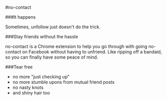 #no-contact

###It happens

Sometimes, unfollow just doesn't do the trick.

###Stay friends without the hassle

no-contact is a Chrome extension to help you go through with going no-contact on Facebook without having to unfriend. Like ripping off a bandaid, so you can finally have some peace of mind.

###Tear free
* no more "just checking up"
* no more stumble upons from mutual friend posts
* no nasty knots
* and shiny hair too
